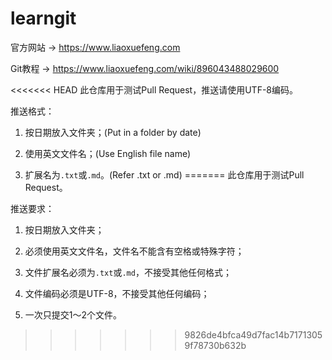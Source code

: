# learngit

官方网站 → https://www.liaoxuefeng.com

Git教程 → https://www.liaoxuefeng.com/wiki/896043488029600

<<<<<<< HEAD
此仓库用于测试Pull Request，推送请使用UTF-8编码。

推送格式：

1. 按日期放入文件夹；(Put in a folder by date)

2. 使用英文文件名；(Use English file name)

3. 扩展名为`.txt`或`.md`。(Refer .txt or .md)
=======
此仓库用于测试Pull Request。

推送要求：

1. 按日期放入文件夹；

2. 必须使用英文文件名，文件名不能含有空格或特殊字符；

3. 文件扩展名必须为`.txt`或`.md`，不接受其他任何格式；

4. 文件编码必须是UTF-8，不接受其他任何编码；

5. 一次只提交1～2个文件。
>>>>>>> 9826de4bfca49d7fac14b71713059f78730b632b
